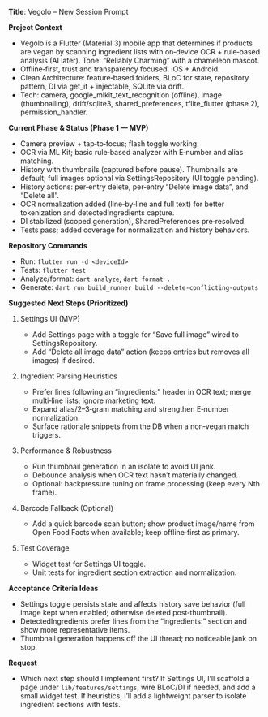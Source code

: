 **Title**: Vegolo – New Session Prompt

**Project Context**
- Vegolo is a Flutter (Material 3) mobile app that determines if products are vegan by scanning ingredient lists with on‑device OCR + rule‑based analysis (AI later). Tone: “Reliably Charming” with a chameleon mascot.
- Offline‑first, trust and transparency focused. iOS + Android.
- Clean Architecture: feature‑based folders, BLoC for state, repository pattern, DI via get_it + injectable, SQLite via drift.
- Tech: camera, google_mlkit_text_recognition (offline), image (thumbnailing), drift/sqlite3, shared_preferences, tflite_flutter (phase 2), permission_handler.

**Current Phase & Status (Phase 1 — MVP)**
- Camera preview + tap‑to‑focus; flash toggle working.
- OCR via ML Kit; basic rule‑based analyzer with E‑number and alias matching.
- History with thumbnails (captured before pause). Thumbnails are default; full images optional via SettingsRepository (UI toggle pending).
- History actions: per‑entry delete, per‑entry “Delete image data”, and “Delete all”.
- OCR normalization added (line‑by‑line and full text) for better tokenization and detectedIngredients capture.
- DI stabilized (scoped generation), SharedPreferences pre‑resolved.
- Tests pass; added coverage for normalization and history behaviors.

**Repository Commands**
- Run: `flutter run -d <deviceId>`
- Tests: `flutter test`
- Analyze/format: `dart analyze`, `dart format .`
- Generate: `dart run build_runner build --delete-conflicting-outputs`

**Suggested Next Steps (Prioritized)**
1) Settings UI (MVP)
   - Add Settings page with a toggle for “Save full image” wired to SettingsRepository.
   - Add “Delete all image data” action (keeps entries but removes all images) if desired.

2) Ingredient Parsing Heuristics
   - Prefer lines following an “ingredients:” header in OCR text; merge multi‑line lists; ignore marketing text.
   - Expand alias/2–3‑gram matching and strengthen E‑number normalization.
   - Surface rationale snippets from the DB when a non‑vegan match triggers.

3) Performance & Robustness
   - Run thumbnail generation in an isolate to avoid UI jank.
   - Debounce analysis when OCR text hasn’t materially changed.
   - Optional: backpressure tuning on frame processing (keep every Nth frame).

4) Barcode Fallback (Optional)
   - Add a quick barcode scan button; show product image/name from Open Food Facts when available; keep offline‑first as primary.

5) Test Coverage
   - Widget test for Settings UI toggle.
   - Unit tests for ingredient section extraction and normalization.

**Acceptance Criteria Ideas**
- Settings toggle persists state and affects history save behavior (full image kept when enabled; otherwise deleted post‑thumbnail).
- DetectedIngredients prefer lines from the “ingredients:” section and show more representative items.
- Thumbnail generation happens off the UI thread; no noticeable jank on stop.

**Request**
- Which next step should I implement first? If Settings UI, I’ll scaffold a page under `lib/features/settings`, wire BLoC/DI if needed, and add a small widget test. If heuristics, I’ll add a lightweight parser to isolate ingredient sections with tests.

